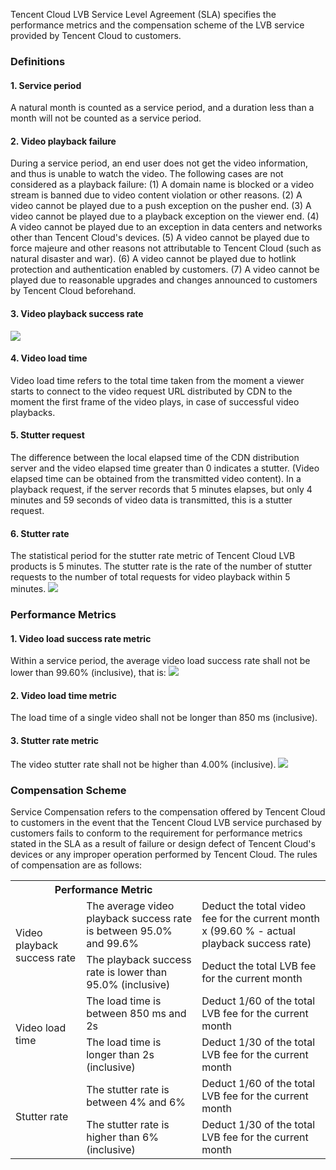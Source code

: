 Tencent Cloud LVB Service Level Agreement (SLA) specifies the performance metrics and the compensation scheme of the LVB service provided by Tencent Cloud to customers.
### Definitions
#### 1. Service period
A natural month is counted as a service period, and a duration less than a month will not be counted as a service period.
#### 2. Video playback failure
During a service period, an end user does not get the video information, and thus is unable to watch the video.
The following cases are not considered as a playback failure:
(1) A domain name is blocked or a video stream is banned due to video content violation or other reasons.
(2) A video cannot be played due to a push exception on the pusher end.
(3) A video cannot be played due to a playback exception on the viewer end.
(4) A video cannot be played due to an exception in data centers and networks other than Tencent Cloud's devices.
(5) A video cannot be played due to force majeure and other reasons not attributable to Tencent Cloud (such as natural disaster and war).
(6) A video cannot be played due to hotlink protection and authentication enabled by customers.
(7) A video cannot be played due to reasonable upgrades and changes announced to customers by Tencent Cloud beforehand.
#### 3. Video playback success rate
![](https://main.qcloudimg.com/raw/f73a653f95ca1a04cd5368be32c9d65a.png)
#### 4. Video load time
Video load time refers to the total time taken from the moment a viewer starts to connect to the video request URL distributed by CDN to the moment the first frame of the video plays, in case of successful video playbacks.
#### 5. Stutter request
The difference between the local elapsed time of the CDN distribution server and the video elapsed time greater than 0 indicates a stutter.
(Video elapsed time can be obtained from the transmitted video content).
In a playback request, if the server records that 5 minutes elapses, but only 4 minutes and 59 seconds of video data is transmitted, this is a stutter request.
#### 6. Stutter rate
The statistical period for the stutter rate metric of Tencent Cloud LVB products is 5 minutes. The stutter rate is the rate of the number of stutter requests to the number of total requests for video playback within 5 minutes.
![](https://main.qcloudimg.com/raw/7d8a8d8d5a290d21d7d4fc92e188ff6c.png)

### Performance Metrics
#### 1. Video load success rate metric
Within a service period, the average video load success rate shall not be lower than 99.60% (inclusive), that is:
![](https://main.qcloudimg.com/raw/5d64f7fc0d889eec90e146a76c9af287.png)
#### 2. Video load time metric
The load time of a single video shall not be longer than 850 ms (inclusive).
#### 3. Stutter rate metric
The video stutter rate shall not be higher than 4.00% (inclusive).
![](https://main.qcloudimg.com/raw/287cbd39a39e1ccb0eb95dda34dc8069.png)

### Compensation Scheme
Service Compensation refers to the compensation offered by Tencent Cloud to customers in the event that the Tencent Cloud LVB service purchased by customers fails to conform to the requirement for performance metrics stated in the SLA as a result of failure or design defect of Tencent Cloud's devices or any improper operation performed by Tencent Cloud. The rules of compensation are as follows:

<table >
  <tr>
    <th colspan="2">Performance Metric</th>
    <th></th>
  </tr>
  <tr>
    <td rowspan="2">Video playback success rate</td>
    <td>The average video playback success rate is between 95.0% and 99.6%</td>
    <td>Deduct the total video fee for the current month x (99.60 % - actual playback success rate)</td>
  </tr>
  <tr>
    <td>The playback success rate is lower than 95.0% (inclusive)</td>
    <td>Deduct the total LVB fee for the current month</td>
  </tr>
  <tr>
    <td rowspan="2">Video load time</td>
    <td>The load time is between 850 ms and 2s</td>
    <td>Deduct 1/60 of the total LVB fee for the current month</td>
  </tr>
  <tr>
    <td>The load time is longer than 2s (inclusive)</td>
    <td>Deduct 1/30 of the total LVB fee for the current month</td>
  </tr>
  <tr>
    <td rowspan="2">Stutter rate</td>
    <td>The stutter rate is between 4% and 6%</td>
    <td>Deduct 1/60 of the total LVB fee for the current month</td>
  </tr>
  <tr>
    <td>The stutter rate is higher than 6% (inclusive)</td>
    <td>Deduct 1/30 of the total LVB fee for the current month</td>
  </tr>
</table>

